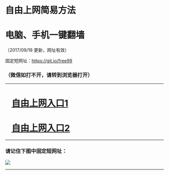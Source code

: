 ﻿# 自由上网简易方法

# 电脑、手机一键翻墙

（2017/09/18 更新，网址有效）

固定短网址：https://git.io/free99

### （微信如打不开，请转到浏览器打开）


***





# &nbsp;&nbsp; <a href="http://ft1273532164.fwq-tz1005.info/fwqtz01.html?t=091800122934 " target="_blank">自由上网入口1</a>
# &nbsp;&nbsp; <a href="http://ft1699918746.fwq-tz1006.info/fwqtz02.html?t=09180019005 " target="_blank">自由上网入口2</a>
***

### 请记住下图中固定短网址：

<img src="https://s3-us-west-2.amazonaws.com/fwq-1001/yjfq-20170905okok.png" /> 


***

